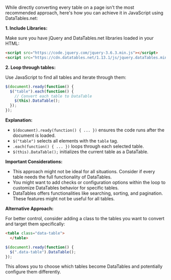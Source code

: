 While directly converting every table on a page isn't the most recommended approach, here's how you can achieve it in JavaScript using DataTables.net:

**1. Include Libraries:**

Make sure you have jQuery and DataTables.net libraries loaded in your HTML:

```html
<script src="https://code.jquery.com/jquery-3.6.3.min.js"></script>
<script src="https://cdn.datatables.net/1.13.1/js/jquery.dataTables.min.js"></script>
```

**2. Loop through tables:**

Use JavaScript to find all tables and iterate through them:

```javascript
$(document).ready(function() {
  $("table").each(function() {
    // Convert each table to DataTable
    $(this).DataTable();
  });
});
```

**Explanation:**

- `$(document).ready(function() { ... })` ensures the code runs after the document is loaded.
- `$("table")` selects all elements with the `table` tag.
- `.each(function() { ... })` loops through each selected table.
- `$(this).DataTable();` initializes the current table as a DataTable. 

**Important Considerations:**

* This approach might not be ideal for all situations. Consider if every table needs the full functionality of DataTables. 
* You might want to add checks or configuration options within the loop to customize DataTables behavior for specific tables.
* DataTables offers functionalities like searching, sorting, and pagination.  These features might not be useful for all tables.

**Alternative Approach:**

For better control, consider adding a class to the tables you want to convert and target them specifically:

```html
<table class="data-table">
  </table>
```

```javascript
$(document).ready(function() {
  $(".data-table").DataTable();
});
```

This allows you to choose which tables become DataTables and potentially configure them differently.
